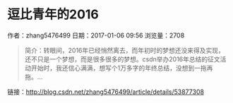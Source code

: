 # 逗比青年的2016
作者：zhang5476499
日期：2017-01-06 09:56
浏览量：2708
> 简介：转眼间，2016年已经悄然离去，而年初时的梦想还没来得及实现，还不只是一个梦想，而是很多很多的梦想。csdn举办2016年总结的征文活动开始时，我还信心满满，想写个1万多字的年终总结，没想到一拖再拖。...

 链接：http://blog.csdn.net/zhang5476499/article/details/53877308

